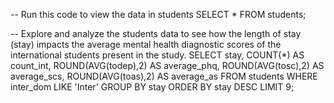 -- Run this code to view the data in students
SELECT *
FROM students;

-- Explore and analyze the students data to see how the length of stay (stay) impacts the average mental health diagnostic scores of the international students present in the study.
SELECT stay, COUNT(*) AS count_int, ROUND(AVG(todep),2) AS average_phq, 
ROUND(AVG(tosc),2) AS average_scs, ROUND(AVG(toas),2) AS average_as
FROM students 
WHERE inter_dom LIKE 'Inter'
GROUP BY stay
ORDER BY stay DESC
LIMIT 9;
